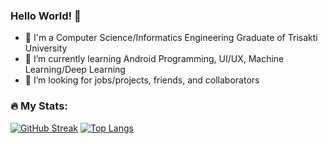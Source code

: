 ### Hello World! 👋

- 🔭 I'm a Computer Science/Informatics Engineering Graduate of Trisakti University<br>
- 🌱 I’m currently learning Android Programming, UI/UX, Machine Learning/Deep Learning<br>
- 👯 I’m looking for jobs/projects, friends, and collaborators<br>

### :fire: My Stats:
[![GitHub Streak](http://github-readme-streak-stats.herokuapp.com?user=rzr1991&size=500px&theme=dark&background=000000)](https://git.io/streak-stats)
[![Top Langs](https://github-readme-stats.vercel.app/api/top-langs/?username=rzr1991&size=500px&theme=vision-friendly-dark)](https://github.com/anuraghazra/github-readme-stats)
